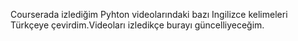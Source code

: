 Courserada izlediğim Pyhton videolarındaki bazı Ingilizce kelimeleri Türkçeye çevirdim.Videoları izledikçe burayı güncelliyeceğim.
